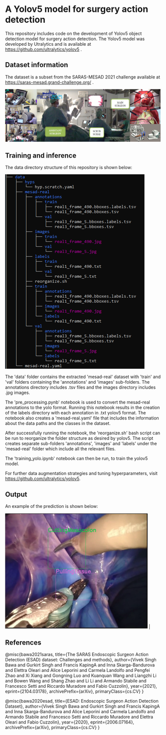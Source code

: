# A Yolov5 model for surgery action detection
This repository includes code on the development of Yolov5 object detection model for surgery action detection. The Yolov5 model was developed by Utralytics and is available at https://github.com/ultralytics/yolov5 .


## Dataset information

The dataset is a subset from the SARAS-MESAD 2021 challenge available at https://saras-mesad.grand-challenge.org/ . 

![Annotations](images/setup.png)

## Training and inference

The data directory structure of this repository is shown below:

![data directory](images/data_directory.png)

The 'data' folder contains the extracted 'mesad-real' dataset with 'train' and 'val' folders containing the 'annotations' and 'images' sub-folders. The annotations directory includes .tsv files and the images directory includes .jpg images.

The 'pre_processing.pynb' notebook is used to convert the mesad-real annotations to the yolo format. Running this notebook results in the creation of the labels directory with each annotation in .txt yolov5 format. The notebook also creates a  'mesad-real.yaml' file that includes the information about the data paths and the classes in the dataset.

After successfully running the notebook, the 'reorganize.sh' bash script can be run to reorganize the folder structure as desired by yolov5. The script creates separate sub-folders 'annotations', 'images' and 'labels' under the 'mesad-real' folder which include all the relevant files.

The 'training_yolo.ipynb' notebook can then be run, to train the yolov5 model.

For further data augmentation strategies and tuning hyperparameters, visit  https://github.com/ultralytics/yolov5.

## Output
An example of the  prediction is shown below:

![ouput](images/output.png)  | 

## References
@misc{bawa2021saras,
      title={The SARAS Endoscopic Surgeon Action Detection (ESAD) dataset: Challenges and methods}, 
      author={Vivek Singh Bawa and Gurkirt Singh and Francis KapingA and Inna Skarga-Bandurova and Elettra Oleari and Alice Leporini and Carmela Landolfo and Pengfei Zhao and Xi Xiang and Gongning Luo and Kuanquan Wang and Liangzhi Li and Bowen Wang and Shang Zhao and Li Li and Armando Stabile and Francesco Setti and Riccardo Muradore and Fabio Cuzzolin},
      year={2021},
      eprint={2104.03178},
      archivePrefix={arXiv},
      primaryClass={cs.CV}
}

@misc{bawa2020esad,
      title={ESAD: Endoscopic Surgeon Action Detection Dataset}, 
      author={Vivek Singh Bawa and Gurkirt Singh and Francis KapingA and Inna Skarga-Bandurova and Alice Leporini and Carmela Landolfo and Armando Stabile and Francesco Setti and Riccardo Muradore and Elettra Oleari and Fabio Cuzzolin},
      year={2020},
      eprint={2006.07164},
      archivePrefix={arXiv},
      primaryClass={cs.CV}
}
